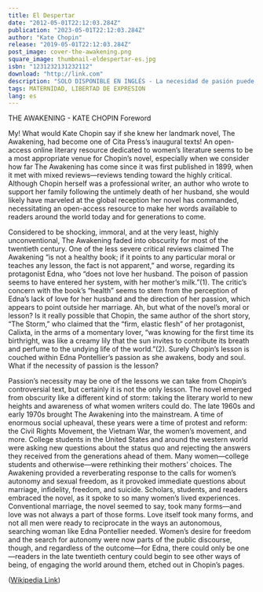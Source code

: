```yaml
---
title: El Despertar
date: "2012-05-01T22:12:03.284Z"
publication: "2023-05-01T22:12:03.284Z"
author: "Kate Chopin"
release: "2019-05-01T22:12:03.284Z"
post_image: cover-the-awakening.png
square_image: thumbnail-eldespertar-es.jpg
isbn: "1231232131232112"
download: "http://link.com"
description: "SOLO DISPONIBLE EN INGLÉS - La necesidad de pasión puede ser una de las lecciones por aprender del controvertido texto de Chopin, pero ciertamente no es la única. La novela surgió de la oscuridad como un tipo diferente de tormenta: llevar el mundo literario a nuevas alturas y tomar conciencia de lo que las mujeres escritoras podrían hacer."
tags: MATERNIDAD, LIBERTAD DE EXPRESION
lang: es
---
```


THE AWAKENING - KATE CHOPIN
Foreword

My! What would Kate Chopin say if she knew her landmark novel, The Awakening, had become one of Cita Press’s inaugural texts! An open-access online literary resource dedicated to women’s literature seems to be a most appropriate venue for Chopin’s novel, especially when we consider how far The Awakening has come since it was first published in 1899, when it met with mixed reviews—reviews tending toward the highly critical. Although Chopin herself was a professional writer, an author who wrote to support her family following the untimely death of her husband, she would likely have marveled at the global reception her novel has commanded, necessitating an open-access resource to make her words available to readers around the world today and for generations to come.

Considered to be shocking, immoral, and at the very least, highly unconventional, The Awakening faded into obscurity for most of the twentieth century. One of the less severe critical reviews claimed The Awakening “is not a healthy book; if it points to any particular moral or teaches any lesson, the fact is not apparent,” and worse, regarding its protagonist Edna, who “does not love her husband. The poison of passion seems to have entered her system, with her mother’s milk.”(1). The critic’s concern with the book’s “health” seems to stem from the perception of Edna’s lack of love for her husband and the direction of her passion, which appears to point outside her marriage. Ah, but what of the novel’s moral or lesson? Is it really possible that Chopin, the same author of the short story, “The Storm,” who claimed that the “firm, elastic flesh” of her protagonist, Calixta, in the arms of a momentary lover, “was knowing for the first time its birthright, was like a creamy lily that the sun invites to contribute its breath and perfume to the undying life of the world.”(2). Surely Chopin’s lesson is couched within Edna Pontellier’s passion as she awakens, body and soul. What if the necessity of passion is the lesson?

Passion’s necessity may be one of the lessons we can take from Chopin’s controversial text, but certainly it is not the only lesson. The novel emerged from obscurity like a different kind of storm: taking the literary world to new heights and awareness of what women writers could do. The late 1960s and early 1970s brought The Awakening into the mainstream. A time of enormous social upheaval, these years were a time of protest and reform: the Civil Rights Movement, the Vietnam War, the women’s movement, and more. College students in the United States and around the western world were asking new questions about the status quo and rejecting the answers they received from the generations ahead of them. Many women—college students and otherwise—were rethinking their mothers’ choices. The Awakening provided a reverberating response to the calls for women’s autonomy and sexual freedom, as it provoked immediate questions about marriage, infidelity, freedom, and suicide. Scholars, students, and readers embraced the novel, as it spoke to so many women’s lived experiences. Conventional marriage, the novel seemed to say, took many forms—and love was not always a part of those forms. Love itself took many forms, and not all men were ready to reciprocate in the ways an autonomous, searching woman like Edna Pontellier needed. Women’s desire for freedom and the search for autonomy were now parts of the public discourse, though, and regardless of the outcome—for Edna, there could only be one—readers in the late twentieth century could begin to see other ways of being, of engaging the world around them, etched out in Chopin’s pages.

([Wikipedia Link](https://en.wikipedia.org/wiki/Salted_duck_egg))

